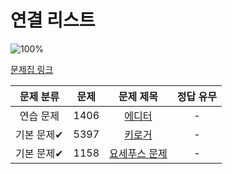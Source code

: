 # 연결 리스트

![100%](https://progress-bar.xyz/0/?scale=3&title=progress&width=500&color=babaca&suffix=/3)

[문제집 링크](https://www.acmicpc.net/workbook/view/7308)

| 문제 분류 | 문제 | 문제 제목 | 정답 유무 |
| :--: | :--: | :--: | :--: |
| 연습 문제 | 1406 | [에디터](https://www.acmicpc.net/problem/1406) | - |
| 기본 문제✔ | 5397 | [키로거](https://www.acmicpc.net/problem/5397) | - |
| 기본 문제✔ | 1158 | [요세푸스 문제](https://www.acmicpc.net/problem/1158) | - |
